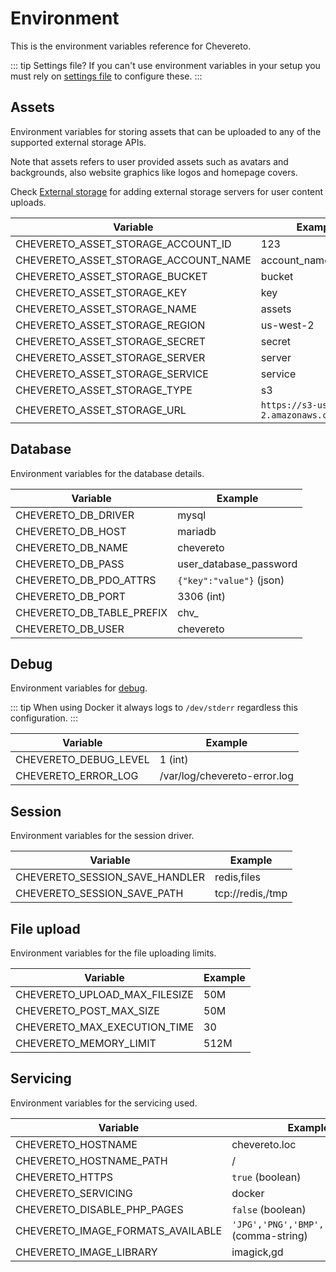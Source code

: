 # Environment

This is the environment variables reference for Chevereto.

::: tip Settings file?
If you can't use environment variables in your setup you must rely on [settings file](settings-file.md) to configure these.
:::

## Assets

Environment variables for storing assets that can be uploaded to any of the supported external storage APIs.

Note that assets refers to user provided assets such as avatars and backgrounds, also website graphics like logos and homepage covers.

Check [External storage](../../settings/external-storage.md) for adding external storage servers for user content uploads.

| Variable                             | Example                                     |
| ------------------------------------ | ------------------------------------------- |
| CHEVERETO_ASSET_STORAGE_ACCOUNT_ID   | 123                                         |
| CHEVERETO_ASSET_STORAGE_ACCOUNT_NAME | account_name                                |
| CHEVERETO_ASSET_STORAGE_BUCKET       | bucket                                      |
| CHEVERETO_ASSET_STORAGE_KEY          | key                                         |
| CHEVERETO_ASSET_STORAGE_NAME         | assets                                      |
| CHEVERETO_ASSET_STORAGE_REGION       | us-west-2                                   |
| CHEVERETO_ASSET_STORAGE_SECRET       | secret                                      |
| CHEVERETO_ASSET_STORAGE_SERVER       | server                                      |
| CHEVERETO_ASSET_STORAGE_SERVICE      | service                                     |
| CHEVERETO_ASSET_STORAGE_TYPE         | s3                                          |
| CHEVERETO_ASSET_STORAGE_URL          | `https://s3-us-west-2.amazonaws.com/bucket` |

## Database

Environment variables for the database details.

| Variable                  | Example                  |
| ------------------------- | ------------------------ |
| CHEVERETO_DB_DRIVER       | mysql                    |
| CHEVERETO_DB_HOST         | mariadb                  |
| CHEVERETO_DB_NAME         | chevereto                |
| CHEVERETO_DB_PASS         | user_database_password   |
| CHEVERETO_DB_PDO_ATTRS    | `{"key":"value"}` (json) |
| CHEVERETO_DB_PORT         | 3306 (int)               |
| CHEVERETO_DB_TABLE_PREFIX | chv_                     |
| CHEVERETO_DB_USER         | chevereto                |

## Debug

Environment variables for [debug](../troubleshoot/debug.md).

::: tip
When using Docker it always logs to `/dev/stderr` regardless this configuration.
:::

| Variable              | Example                      |
| --------------------- | ---------------------------- |
| CHEVERETO_DEBUG_LEVEL | 1 (int)                      |
| CHEVERETO_ERROR_LOG   | /var/log/chevereto-error.log |

## Session

Environment variables for the session driver.

| Variable                       | Example          |
| ------------------------------ | ---------------- |
| CHEVERETO_SESSION_SAVE_HANDLER | redis,files      |
| CHEVERETO_SESSION_SAVE_PATH    | tcp://redis,/tmp |

## File upload

Environment variables for the file uploading limits.

| Variable                      | Example |
| ----------------------------- | ------- |
| CHEVERETO_UPLOAD_MAX_FILESIZE | 50M     |
| CHEVERETO_POST_MAX_SIZE       | 50M     |
| CHEVERETO_MAX_EXECUTION_TIME  | 30      |
| CHEVERETO_MEMORY_LIMIT        | 512M    |

## Servicing

Environment variables for the servicing used.

| Variable                          | Example                                         |
| --------------------------------- | ----------------------------------------------- |
| CHEVERETO_HOSTNAME                | chevereto.loc                                   |
| CHEVERETO_HOSTNAME_PATH           | /                                               |
| CHEVERETO_HTTPS                   | `true` (boolean)                                |
| CHEVERETO_SERVICING               | docker                                          |
| CHEVERETO_DISABLE_PHP_PAGES       | `false` (boolean)                               |
| CHEVERETO_IMAGE_FORMATS_AVAILABLE | `'JPG','PNG','BMP','GIF','WEBP'` (comma-string) |
| CHEVERETO_IMAGE_LIBRARY           | imagick,gd                                      |

